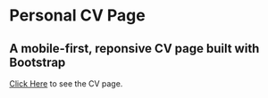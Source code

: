 # Personal CV Page
## A mobile-first, reponsive CV page built with Bootstrap
[Click Here](https://yagigo.github.io) to see the CV page.
